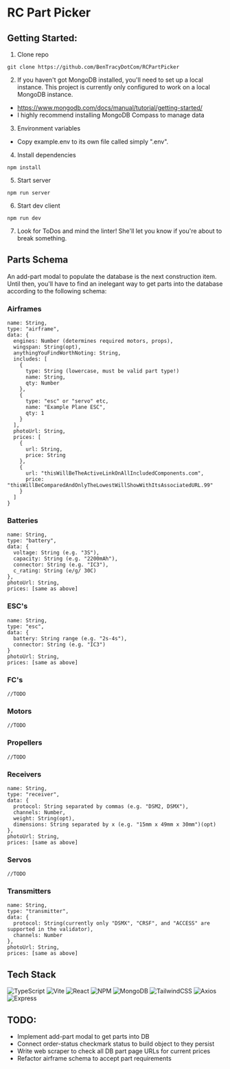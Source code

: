 # RC Part Picker

## Getting Started:
1. Clone repo
```
git clone https://github.com/BenTracyDotCom/RCPartPicker
```
2. If you haven't got MongoDB installed, you'll need to set up a local instance. This project is currently only configured to work on a local MongoDB instance.
 - https://www.mongodb.com/docs/manual/tutorial/getting-started/
 - I highly recommend installing MongoDB Compass to manage data
3. Environment variables
 - Copy example.env to its own file called simply ".env".
4. Install dependencies
```
npm install
```
5. Start server
```
npm run server
```
6. Start dev client
```
npm run dev
```
7. Look for ToDos and mind the linter! She'll let you know if you're about to break something.

## Parts Schema
An add-part modal to populate the database is the next construction item. Until then, you'll have to find an inelegant way to get parts into the database according to the following schema:

### Airframes
```
name: String,
type: "airframe",
data: {
  engines: Number (determines required motors, props),
  wingspan: String(opt),
  anythingYouFindWorthNoting: String,
  includes: [
    {
      type: String (lowercase, must be valid part type!)
      name: String,
      qty: Number
    },
    {
      type: "esc" or "servo" etc,
      name: "Example Plane ESC",
      qty: 1
    }
  ],
  photoUrl: String,
  prices: [
    {
      url: String,
      price: String
    },
    {
      url: "thisWillBeTheActiveLinkOnAllIncludedComponents.com",
      price: "thisWillBeComparedAndOnlyTheLowestWillShowWithItsAssociatedURL.99"
    }
  ]
}
```
### Batteries
```
name: String,
type: "battery",
data: {
  voltage: String (e.g. "3S"),
  capacity: String (e.g. "2200mAh"),
  connector: String (e.g. "IC3"),
  c_rating: String (e/g/ 30C)
},
photoUrl: String,
prices: [same as above]
```
### ESC's
```
name: String,
type: "esc",
data: {
  battery: String range (e.g. "2s-4s"),
  connector: String (e.g. "IC3")
}
photoUrl: String,
prices: [same as above]
```
### FC's
```
//TODO
```
### Motors
```
//TODO
```
### Propellers
```
//TODO
```
### Receivers
```
name: String,
type: "receiver",
data: {
  protocol: String separated by commas (e.g. "DSM2, DSMX"),
  channels: Number,
  weight: String(opt),
  dimensions: String separated by x (e.g. "15mm x 49mm x 30mm")(opt)
},
photoUrl: String,
prices: [same as above]
```
### Servos
```
//TODO
```
### Transmitters
```
name: String,
type: "transmitter",
data: {
  protocol: String(currently only "DSMX", "CRSF", and "ACCESS" are supported in the validator),
  channels: Number
},
photoUrl: String,
prices: [same as above]
```

## Tech Stack

![TypeScript](https://img.shields.io/badge/typescript-%23007ACC.svg?style=for-the-badge&logo=typescript&logoColor=white)
![Vite](https://img.shields.io/badge/vite-%23646CFF.svg?style=for-the-badge&logo=vite&logoColor=white)
![React](https://img.shields.io/badge/react-%2320232a.svg?style=for-the-badge&logo=react&logoColor=%2361DAFB)
![NPM](https://img.shields.io/badge/NPM-%23CB3837.svg?style=for-the-badge&logo=npm&logoColor=white)
![MongoDB](https://img.shields.io/badge/MongoDB-%234ea94b.svg?style=for-the-badge&logo=mongodb&logoColor=white)
![TailwindCSS](https://img.shields.io/badge/tailwindcss-%2338B2AC.svg?style=for-the-badge&logo=tailwind-css&logoColor=white)
![Axios](https://img.shields.io/badge/-Axios-671ddf?logo=axios&logoColor=black&style=for-the-badge)
![Express](https://img.shields.io/badge/-Express-DCDCDC?logo=express&logoColor=black&style=for-the-badge)

## TODO:
- Implement add-part modal to get parts into DB
- Connect order-status checkmark status to build object to they persist
- Write web scraper to check all DB part page URLs for current prices
- Refactor airframe schema to accept part requirements